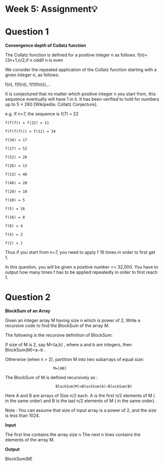 # Week 5: Assignment💡

<h1>Question 1</h1>

**Convergence depth of Collatz function**

The Collatz function is defined for a positive integer n as follows.
f(n)={3n+1,n/2,if n oddif n is even


We consider the repeated application of the Collatz function starting with a given integer n, as
follows: 

f(n), f(f(n)), f(f(f(n))),…

It is conjectured that no matter which positive integer n you start from, this sequence eventually will have 1 in it. It has been verified to hold for numbers up to 5 × 260 [Wikipedia: Collatz Conjecture].

e.g. If n=7, the sequence is
    f(7) = 22
    
    f(f(7)) = f(22) = 11
    
    f(f(f(7))) = f(11) = 34

    f(34) = 17
    
    f(17) = 52
    
    f(52) = 26
    
    f(26) = 13
    
    f(13) = 40
    
    f(40) = 20
    
    f(20) = 10
    
    f(10) = 5
    
    f(5) = 16
    
    f(16) = 8
    
    f(8) = 4
    
    f(4) = 2
    
    f(2) = 1
    
Thus if you start from n=7, you need to apply f 16 times in order to first get 1.

In this question, you will be given a positive number <= 32,000. You have to output how many
times f has to be applied repeatedly in order to first reach 1.

<h1>Question 2</h1>

**BlockSum of an Array**

Given an integer array M
 having size n which is power of 2, 
Write a recursive code to find the BlockSum of the array M.

The following is the recursive  definition of BlockSum:

If size of M is 2, say M=[a,b]
, where a and b are integers, then BlockSum(M)=a−b
.

Otherwise (when n > 2), partition M into two subarrays of equal size:


                          M=[AB]


The BlockSum of M is defined recursively as : 

                           BlockSum(M)=BlockSum(A)−BlockSum(B)


Here A and B are arrays of Size n/2 each.
A is the first n/2 elements of M ( in the same order) and B is the last n/2 elements of M ( in the same order). 

Note : You can assume that size of input array is a power of 2, and the size is less than 1024. 

**Input**

The first line contains the array size n
The next n lines contains the elements of the array M.

**Output**

BlockSum(M)

